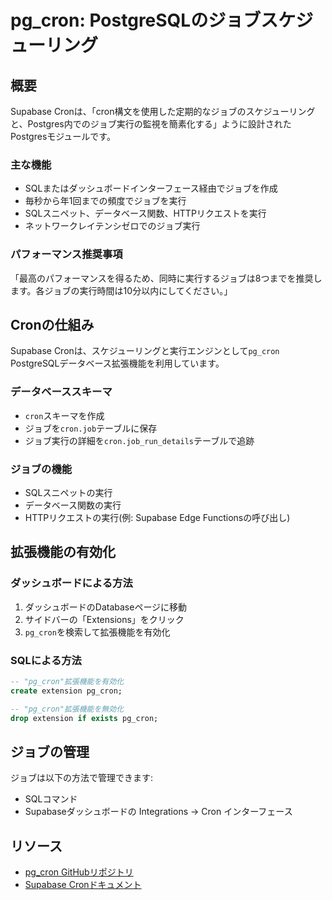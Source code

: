 # pg_cron: PostgreSQLのジョブスケジューリング

## 概要

Supabase Cronは、「cron構文を使用した定期的なジョブのスケジューリングと、Postgres内でのジョブ実行の監視を簡素化する」ように設計されたPostgresモジュールです。

### 主な機能
- SQLまたはダッシュボードインターフェース経由でジョブを作成
- 毎秒から年1回までの頻度でジョブを実行
- SQLスニペット、データベース関数、HTTPリクエストを実行
- ネットワークレイテンシゼロでのジョブ実行

### パフォーマンス推奨事項
「最高のパフォーマンスを得るため、同時に実行するジョブは8つまでを推奨します。各ジョブの実行時間は10分以内にしてください。」

## Cronの仕組み

Supabase Cronは、スケジューリングと実行エンジンとして`pg_cron` PostgreSQLデータベース拡張機能を利用しています。

### データベーススキーマ
- `cron`スキーマを作成
- ジョブを`cron.job`テーブルに保存
- ジョブ実行の詳細を`cron.job_run_details`テーブルで追跡

### ジョブの機能
- SQLスニペットの実行
- データベース関数の実行
- HTTPリクエストの実行(例: Supabase Edge Functionsの呼び出し)

## 拡張機能の有効化

### ダッシュボードによる方法
1. ダッシュボードのDatabaseページに移動
2. サイドバーの「Extensions」をクリック
3. `pg_cron`を検索して拡張機能を有効化

### SQLによる方法
```sql
-- "pg_cron"拡張機能を有効化
create extension pg_cron;

-- "pg_cron"拡張機能を無効化
drop extension if exists pg_cron;
```

## ジョブの管理

ジョブは以下の方法で管理できます:
- SQLコマンド
- Supabaseダッシュボードの Integrations -> Cron インターフェース

## リソース
- [pg_cron GitHubリポジトリ](https://github.com/citusdata/pg_cron)
- [Supabase Cronドキュメント](https://supabase.com/docs/guides/cron)
